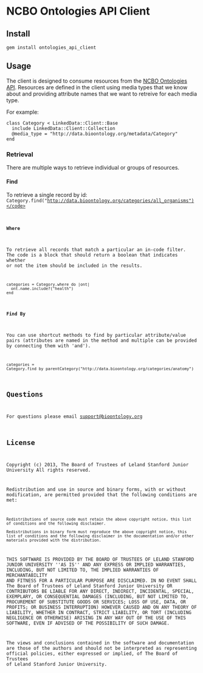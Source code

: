 # NCBO Ontologies API Client

## Install

    gem install ontologies_api_client
    
## Usage

The client is designed to consume resources from the [NCBO Ontologies API](https://github.com/ncbo/ontologies_api). 
Resources are defined in the client using media types that we know about and
providing attribute names that we want to retreive for each media type.

For example:

    class Category < LinkedData::Client::Base
      include LinkedData::Client::Collection
      @media_type = "http://data.bioontology.org/metadata/Category"
    end

### Retrieval

There are multiple ways to retrieve individual or groups of resources.

#### Find

To retrieve a single record by id: <code>Category.find("http://data.bioontology.org/categories/all_organisms")</code>

#### Where

To retrieve all records that match a particular an in-code filter. The code is a block that should return a 
boolean that indicates whether or not the item should be included in the results.

    categories = Category.where do |ont|
      ont.name.include?("health")
    end
    
#### Find By

You can use shortcut methods to find by particular attribute/value pairs
(attributes are named in the method and multiple can be provided by connecting them with 'and').

    categories = Category.find_by_parentCategory("http://data.bioontology.org/categories/anatomy")
    
## Questions

For questions please email [support@bioontology.org](support@bioontology.org.)

## License

Copyright (c) 2013, The Board of Trustees of Leland Stanford Junior University All rights reserved.

Redistribution and use in source and binary forms, with or without modification, are permitted provided that the following conditions are met:

    Redistributions of source code must retain the above copyright notice, this list of conditions and the following disclaimer.

    Redistributions in binary form must reproduce the above copyright notice, this list of conditions and the following disclaimer in the documentation and/or other materials provided with the distribution.

THIS SOFTWARE IS PROVIDED BY THE BOARD OF TRUSTEES OF LELAND STANFORD JUNIOR UNIVERSITY ''AS IS'' AND ANY EXPRESS OR IMPLIED WARRANTIES, INCLUDING, BUT NOT LIMITED TO, THE IMPLIED WARRANTIES OF MERCHANTABILITY AND FITNESS FOR A PARTICULAR PURPOSE ARE DISCLAIMED. IN NO EVENT SHALL The Board of Trustees of Leland Stanford Junior University OR CONTRIBUTORS BE LIABLE FOR ANY DIRECT, INDIRECT, INCIDENTAL, SPECIAL, EXEMPLARY, OR CONSEQUENTIAL DAMAGES (INCLUDING, BUT NOT LIMITED TO, PROCUREMENT OF SUBSTITUTE GOODS OR SERVICES; LOSS OF USE, DATA, OR PROFITS; OR BUSINESS INTERRUPTION) HOWEVER CAUSED AND ON ANY THEORY OF LIABILITY, WHETHER IN CONTRACT, STRICT LIABILITY, OR TORT (INCLUDING NEGLIGENCE OR OTHERWISE) ARISING IN ANY WAY OUT OF THE USE OF THIS SOFTWARE, EVEN IF ADVISED OF THE POSSIBILITY OF SUCH DAMAGE.

The views and conclusions contained in the software and documentation are those of the authors and should not be interpreted as representing official policies, either expressed or implied, of The Board of Trustees of Leland Stanford Junior University.